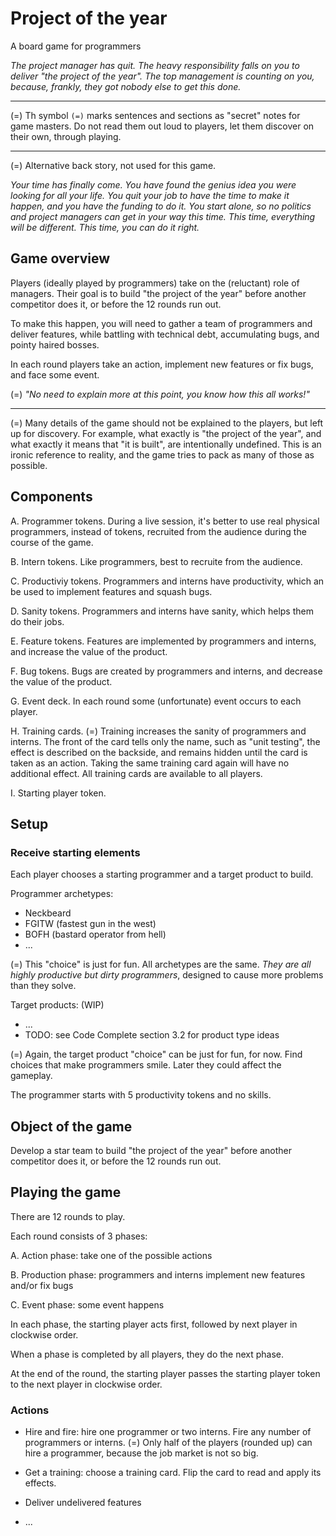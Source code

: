 # Project of the year

A board game for programmers

*The project manager has quit.
The heavy responsibility falls on you to deliver "the project of the year".
The top management is counting on _you_,
because, frankly, they got nobody else to get this done.*

---

(=) Th symbol `(=)` marks sentences and sections as "secret" notes for game masters.
Do not read them out loud to players, let them discover on their own, through playing.

---

(=) Alternative back story, not used for this game.

*Your time has finally come. You have found the genius idea you were looking for all your life.
You quit your job to have the time to make it happen, and you have the funding to do it.
You start alone, so no politics and project managers can get in your way this time.
This time, everything will be different. This time, you can do it right.*

## Game overview

Players (ideally played by programmers) take on the (reluctant) role of managers.
Their goal is to build "the project of the year" before another competitor does it,
or before the 12 rounds run out.

To make this happen, you will need to gather a team of programmers and deliver features,
while battling with technical debt, accumulating bugs, and pointy haired bosses.

In each round players take an action, implement new features or fix bugs,
and face some event.

(=) *"No need to explain more at this point, you know how this all works!"*

---

(=) Many details of the game should not be explained to the players,
but left up for discovery. For example, what exactly is "the project of the year",
and what exactly it means that "it is built", are intentionally undefined.
This is an ironic reference to reality, and the game tries to pack as many of those as possible.

## Components

A. Programmer tokens. During a live session, it's better to use real physical programmers,
   instead of tokens, recruited from the audience during the course of the game.

B. Intern tokens. Like programmers, best to recruite from the audience.

C. Productiviy tokens. Programmers and interns have productivity,
   which an be used to implement features and squash bugs.

D. Sanity tokens. Programmers and interns have sanity,
   which helps them do their jobs.

E. Feature tokens. Features are implemented by programmers and interns,
   and increase the value of the product.

F. Bug tokens. Bugs are created by programmers and interns,
   and decrease the value of the product.

G. Event deck. In each round some (unfortunate) event occurs to each player.

H. Training cards.
   (=) Training increases the sanity of programmers and interns.
   The front of the card tells only the name, such as "unit testing",
   the effect is described on the backside, and remains hidden until the card is taken as an action.
   Taking the same training card again will have no additional effect.
   All training cards are available to all players.

I. Starting player token.

## Setup

### Receive starting elements

Each player chooses a starting programmer and a target product to build.

Programmer archetypes:

- Neckbeard
- FGITW (fastest gun in the west)
- BOFH (bastard operator from hell)
- ...

(=) This "choice" is just for fun. All archetypes are the same.
*They are all highly productive but dirty programmers*,
designed to cause more problems than they solve.

Target products: (WIP)

- ...
- TODO: see Code Complete section 3.2 for product type ideas

(=) Again, the target product "choice" can be just for fun, for now.
Find choices that make programmers smile.
Later they could affect the gameplay.

The programmer starts with 5 productivity tokens and no skills.

## Object of the game

Develop a star team to build "the project of the year" before another competitor does it,
or before the 12 rounds run out.

## Playing the game

There are 12 rounds to play.

Each round consists of 3 phases:

A. Action phase: take one of the possible actions

B. Production phase: programmers and interns implement new features and/or fix bugs

C. Event phase: some event happens

In each phase, the starting player acts first, followed by next player in clockwise order.

When a phase is completed by all players, they do the next phase.

At the end of the round, the starting player passes the starting player token
to the next player in clockwise order.

### Actions

- Hire and fire: hire one programmer or two interns. Fire any number of programmers or interns.
  (=) Only half of the players (rounded up) can hire a programmer, because the job market is not so big.

- Get a training: choose a training card. Flip the card to read and apply its effects.

- Deliver undelivered features

- ...
